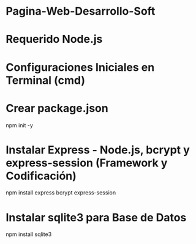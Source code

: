 # Pagina-Web-Desarrollo-Soft
# Requerido Node.js

# Configuraciones Iniciales en Terminal (cmd)

# Crear package.json
npm init -y

# Instalar Express - Node.js, bcrypt y express-session (Framework y Codificación)
npm install express bcrypt express-session

# Instalar sqlite3 para Base de Datos
npm install sqlite3